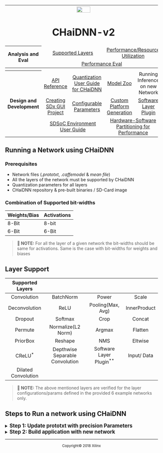 <table style="width:100%">
<tr>
<th width="100%" colspan="6"><img src="https://www.xilinx.com/content/dam/xilinx/imgs/press/media-kits/corporate/xilinx-logo.png" width="30%"/><h1>CHaiDNN-v2</h2>
</th>
</tr>
  <tr>
    <th rowspan="6" width="17%">Analysis and Eval</th>
   </tr>
<tr>
	<td align="center" colspan="2"><a href="../docs/SUPPORTED_LAYERS.md">Supported Layers</a></td>
	<td align="center" colspan="2"><a href="../docs/PERFORMANCE_SNAPSHOT.md">Performance/Resource Utilization</a></td>
</tr>
  <tr></tr>
<tr>
	<td align="center" colspan="4"><a href="../docs/PERFORMANCE_EVAL.md">Performance Eval</a></td>	
</tr>
<tr></tr>
    <tr></tr>
  <tr><th colspan="6"></th></tr>

  <tr></tr>
  <tr>
     <th rowspan="7" width="17%">Design and Development</th>
   </tr>

<tr>
	<td  align="center"><a href="../docs/API.md">API Reference</a></td>
	<td  align="center"><a href="../docs/QUANTIZATION.md">Quantization User Guide for CHaiDNN</a></td>
	<td  align="center"><a href="../docs/MODELZOO.md">Model Zoo</a></td>
	<td  align="center">Running Inference on new Network</td>
</tr>
  <tr></tr>
<tr>
	<td  align="center"><a href="../docs/BUILD_USING_SDX_GUI.md">Creating SDx GUI Project</a></td>
	<td  align="center"><a href="../docs/CONFIGURABLE_PARAMS.md">Configurable Parameters</a></td>
	<td  align="center"><a href="../docs/CUSTOM_PLATFORM_GEN.md">Custom Platform Generation</a></td>
	<td  align="center"><a href="../docs/SOFTWARE_LAYER_PLUGIN.md">Software Layer Plugin</a></td>
</tr>
  <tr></tr>
<tr>
	<td  align="center" colspan="2"><a href="https://www.xilinx.com/support/documentation/sw_manuals/xilinx2017_4/ug1027-sdsoc-user-guide.pdf">SDSoC Environment User Guide</a></td>	
	<td align="center" colspan="2"><a href="../docs/HW_SW_PARTITIONING.md">Hardware-Software Partitioning for Performance</a></td>

</tr>  
</table>

## Running a Network using CHaiDNN

### Prerequisites
- Network files (*.prototxt*, *.caffemodel* & *mean file*)
- All the layers of the network must be supported by CHaiDNN
- Quantization parameters for all layers
- CHaiDNN repository & pre-built binaries / SD-Card image

### Combination of Supported bit-widths
 Weights/Bias  |  Activations
---------------|--------------
   8-Bit | 8-bit
   6-Bit | 6-Bit

>**:pushpin: NOTE:**  For all the layer of a given network the bit-widths should be same for activations. Same is the case with bit-widths for weights and biases

## **Layer Support**
Supported Layers||||
:--------------:|:---------------:|:---------------:|:---------------:|
Convolution     | BatchNorm       | Power           | Scale           |
Deconvolution   | ReLU            | Pooling(Max, Avg)         | InnerProduct    |
Dropout         | Softmax         | Crop            | Concat          |
Permute         | Normalize(L2 Norm)       | Argmax          | Flatten         |
PriorBox        | Reshape         | NMS             | Eltwise         |
CReLU<sup>*</sup> | Depthwise Separable Convolution | Software Layer Plugin<sup>**</sup>|Input/ Data|
Dilated Convolution||||         |

>**:pushpin: NOTE:**  The above mentioned layers are verified for the layer configurations/params defined in the provided 6 example networks only.

## **Steps to Run a network using CHaiDNN**

<details>
<summary><strong><big>Step 1: Update prototxt with precision Parameters</big> </strong></summary>

CHaiDNN works in fixed point domain for better performance. All the feature maps and trained parameters are converted from single precision to fixed point before the computation starts. The steps to obtain the updated deploy.prototxt with precision parameters are shared in the [Quantization user guide](../docs/QUANTIZATION.md)
</details>

<details>
<summary><strong><big>Step 2: Build application with new network</big></strong></summary>

To implement a network inference using CHaiDNN APIs, follow these steps.

##### 1. Create an Application with new Network
1. Create a cpp file. Say, `MyNet_ex.cpp`.
2. Include standard headers and opencv header files.

    ```c++
    #include <stdio.h>
    #include <string.h>
    #include <stdlib.h>

    #undef __ARM_NEON__
    #undef __ARM_NEON
    #include <opencv2/core/core.hpp>
    #include <opencv2/imgproc/imgproc.hpp>
    #include <opencv2/highgui/highgui.hpp>
    #define __ARM_NEON__
    #define __ARM_NEON

    #include <iostream>
    using namespace std;
    using namespace cv;
    ```

3. Include sds include.
    ```c++
    #include "sds_lib.h"
    ```
4. Include interface header which has CHaiDNN API prototypes
   ```c++
    #include "../api/xi.hpp"
    #include "../api/xi_readwrite_util.hpp"
    #include "../checkers/checkers.hpp"
   ```
5. Define start/end time Macros for performance measurement
    ```c++
    //# Performance check
    long long int clock_start, clock_end, frequency;
    #define TIME_STAMP_INIT  clock_start = sds_clock_counter();
    #define TIME_STAMP  { \
            clock_end = sds_clock_counter(); \
            frequency = sds_clock_frequency(); \
    }
    ```
6. Write `main()`.

   1. Create a structure to hold info about input/output layers
      ```c++
        io_layer_info io_layer_info_ptr;
      ```
   2. Define variables to hold network directory/file paths.
      ```c++
      char *dirpath    = "/mnt/models/MyNet"; /* Path to the network model directory */
      char *prototxt   = "deploy.prototxt";       /* Prototxt file name residing in network model directory */
      char *caffemodel = "MyNet.caffemodel";  /* caffemodel file name residing in network model directory */
      ```

   3. Define variables to hold input image path.
       ```c++
       char *img_path  = "/mnt/models/MyNet/input/camel.jpg";
       ```
   4. Define start and end layers in network.
      ```c++
      //# start/end layer in the graph1
      string start_layer = "";
      string end_layer   = "";
      ```
      - `start_layer` represents the name of the first layer of a network. If it is set to empty string, name of the first layer in the prototxt is taken by default.
      - `end_layer` represents the name of the last layer of a network. If it is set to empty string, name of the last layer in the prototxt is taken by default.

   5. The data initialization can now be done using the `xiInit()` API. This API parses the network and initializes the Job-queue with memory and store network params in buffers.
      ```c++
	    void *chai_handle = xiInit(dirpath, prototxt, caffemodel, &io_layer_info_ptr, numImg_to_process, is_first_layer, start_layer, end_layer);
      ```
   6. Read and pre-process input image. This includes resizing the input image and subtract the mean if the mean is pixel wise. Two example utility functions are provided to make preprocessing easier.
      ```c++
	    int status = inputNormalization(normalizeInput, resize_h, resize_w, img_path1, img_path2,
			inp_mode, mean_path, numImg_to_process, io_layer_info_ptr);
      ```
   7. Create input buffer
      ```c++
      int in_size = io_layer_info_ptr.inlayer_sizebytes;
      //# Create input/output Buffers
      vector<void *> input;
      void *ptr;
      for(int i = 0; i < io_layer_info_ptr.num_in_bufs; i++)
      {
         if(io_layer_info_ptr.inlayer_exectype.compare("hardware") == 0)
             ptr = sds_alloc_non_cacheable(in_size);
         else
             ptr = malloc(in_size);
         input.push_back(ptr);
      }
      ```
   8. Create output buffer
      ```c++
      int out_size = io_layer_info_ptr.outlayer_sizebytes;
      vector<void *> output;

      for(int i = 0; i < io_layer_info_ptr.num_out_bufs; i++)
      {
        if(io_layer_info_ptr.outlayer_exectype.compare("hardware") == 0)
            ptr = sds_alloc_non_cacheable(out_size);
        else
            ptr = malloc(out_size);
        output.push_back(ptr);
      }
      ```
   9. Pack the mean-subtracted input to input buffer
      ```c++
      xiInputRead(normalizeInput, input, numImg_to_process, io_layer_info_ptr);
      ```

   10. Call `xiExec` to run inference
       ```c++
       TIME_STAMP_INIT
       xiExec(chai_handle, input, output);
       TIME_STAMP
       ```
    >**:pushpin: NOTE:**  `TIME_STAMP_INIT` and `TIME_STAMP` stores the start and end cycles which can be used to check the performance of the network.

   11. Check the latency
       ```c++
       //# Total time for the API in Images/Second
       double tot_time = (((double)(clock_end-clock_start)/(double)frequency)*1000)*(double)XBATCH_SIZE;
       fprintf(stderr, "\n[PERFM] Performance : %lf Images/second\n", (double)(1000)/tot_time);
       fprintf(stderr, "\n\n");
       ```
   12. Unpack the output and write to output file (optional)
       ```c++
       int unpack_out_size = io_layer_info_ptr.outlayer_sizebytes;

       //# Create memory for unpack output data
       vector<void *> unpack_output;
       for(int batch_id = 0; batch_id < numImg_to_process; batch_id++)
       {
         void *ptr = malloc(unpack_out_size);
         unpack_output.push_back(ptr);
       }
       //# Loading required params for unpack function
       kernel_type_e out_kerType = io_layer_info_ptr.out_kerType;
       int out_layer_size = io_layer_info_ptr.out_size;
       //# unpacks the output data
       xiUnpackOutput(output, unpack_output, out_kerType, out_layer_size, numImg_to_process);
       //# Write the output data to txt file
       outputWrite(dirpath, img_path1, unpack_output, numImg_to_process, io_layer_info_ptr, 0);
       ```
   13. Release Memory
       ```c++
       xiRelease(chai_handle); //# Release before exiting application
       ```
##### 2. Compile Application using Makefile.

>**:pushpin: NOTE:**  Paths provided for libs/includes in below Makefile example might change based on where the Makefile is located. Use Relative/Absolute paths to libs/includes based on the directory structure. These instructions assumes that all the  libraries are already built and kept in `SD_Card` directory.  

 1. Set ARM compiler & SDx install path
    ```makefile
    ARM_CXX = aarch64-linux-gnu-g++

    # Provide Correct SDx Path
    SDx_BUILD_PATH = /proj/xbuilds/2017.4_released/installs/lin64/SDx/2017.4
    ```
2. Set include path
    ```makefile
    IDIRS = -I$(SDx_BUILD_PATH)/target/aarch64-linux/include
    ```
3. Set OpenCV and Protobuf paths
    ```makefile
    PB_ARM_DIR = ../../SD_Card/protobuf_arm64
    OPENCV_DIR = ../../SD_Card/opencv_arm64
    CBLAS_ARM_DIR = ../../SD_Card/cblas_arm64
    ```
4. Set required libraries
    ```makefile
    OPENCV_LIBS = -lopencv_core -llzma -ltiff -lpng16 -lz -ljpeg -lopencv_imgproc -lopencv_imgcodecs -ldl -lrt -lwebp
    LDIRS = -L../../SD_Card/lib
    LLIBS = -lprotobuf -lpthread -lxstack -lxlnxdnn -lparser_arm
    ```
5. Set compilation flags
    ```makefile
    CFLAGS_ARM = -std=c++11 -D__SDSOC=1 -Wno-write-strings
    .PHONY: all
    ```
6. Set compilation commands using above variables
    ```makefile
    MyNet.elf : ./MyNet_ex.cpp
    	$(ARM_CXX) $(CFLAGS_ARM) -L$(PB_ARM_DIR)/lib -I$(PB_ARM_DIR)/include -L$(OPENCV_DIR)/lib -I$(OPENCV_DIR)/include -L$(CBLAS_ARM_DIR)/lib -I(CBLAS_ARM_DIR)/include $(IDIRS) $(LDIRS) $(LLIBS) $(OPENCV_LIBS) $^ -o $@
    ```

7. Save Makefile and run make
    ```sh
    make MyNet.elf
    ```

This will generate an executable `MyNet.elf` to run the network inference.
</details>


<hr/>
<p align="center"><sup>Copyright&copy; 2018 Xilinx</sup></p>
